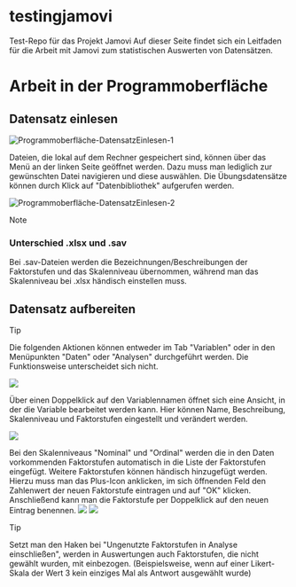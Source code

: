 # testingjamovi
Test-Repo für das Projekt Jamovi
Auf dieser Seite findet sich ein Leitfaden für die Arbeit mit Jamovi zum statistischen Auswerten von Datensätzen.

# Arbeit in der Programmoberfläche
## Datensatz einlesen

![Programmoberfläche-DatensatzEinlesen-1](./bilder/Programmoberfläche-DatensatzEinlesen-1.png)

Dateien, die lokal auf dem Rechner gespeichert sind, können über das Menü an der linken Seite geöffnet werden. Dazu muss man lediglich zur gewünschten Datei navigieren und diese auswählen.
Die Übungsdatensätze können durch Klick auf "Datenbibliothek" aufgerufen werden.

![Programmoberfläche-DatensatzEinlesen-2](/bilder/Programmoberfläche-DatensatzEinlesen-2.png)

>[!Note]
>### Unterschied .xlsx und .sav
>Bei .sav-Dateien werden die Bezeichnungen/Beschreibungen der Faktorstufen und das Skalenniveau übernommen, während man das Skalenniveau bei .xlsx händisch einstellen muss.

## Datensatz aufbereiten
>[!Tip]
>Die folgenden Aktionen können entweder im Tab "Variablen" oder in den Menüpunkten "Daten" oder "Analysen" durchgeführt werden. Die Funktionsweise unterscheidet sich nicht.

![](/bilder/Programmoberfläche-DatensatzAufbereiten-1.png)

Über einen Doppelklick auf den Variablennamen öffnet sich eine Ansicht, in der die Variable bearbeitet werden kann. Hier können Name, Beschreibung, Skalenniveau und Faktorstufen eingestellt und verändert werden.

![](./bilder/Programmoberfläche-DatensatzAufbereiten-2.png)

Bei den Skalenniveaus "Nominal" und "Ordinal" werden die in den Daten vorkommenden Faktorstufen automatisch in die Liste der Faktorstufen eingefügt. Weitere Faktorstufen können händisch hinzugefügt werden.
Hierzu muss man das Plus-Icon anklicken, im sich öffnenden Feld den Zahlenwert der neuen Faktorstufe eintragen und auf "OK" klicken. Anschließend kann man die Faktorstufe per Doppelklick auf den neuen Eintrag benennen.
![](./bilder/Programmoberfläche-DatensatzAufbereiten-3-1.png)
![](./bilder/Programmoberfläche-DatensatzAufbereiten-3.png)

>[!Tip]
>Setzt man den Haken bei "Ungenutzte Faktorstufen in Analyse einschließen", werden in Auswertungen auch Faktorstufen, die nicht gewählt wurden, mit einbezogen. (Beispielsweise, wenn auf einer Likert-Skala der Wert 3 kein einziges Mal als Antwort ausgewählt wurde)

